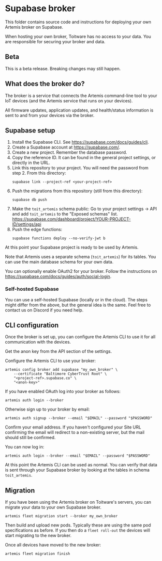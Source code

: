 # Supabase broker

This folder contains source code and instructions for deploying your own
Artemis broker on Supabase.

When hosting your own broker, Toitware has no access to your data. You are
responsible for securing your broker and data.

## Beta

This is a beta release. Breaking changes may still happen.

## What does the broker do?

The broker is a service that connects the Artemis command-line tool
to your IoT devices (and the Artemis service that runs on your devices).

All firmware updates, application updates, and health/status information
is sent to and from your devices via the broker.

## Supabase setup

1. Install the Supabase CLI. See https://supabase.com/docs/guides/cli.
2. Create a Supabase account at https://supabase.com/.
3. Create a new project. Remember the database password.
4. Copy the reference ID. It can be found in the general project settings,
   or directly in the URL.
5. Link this repository to your project. You will need the password from
    step 2. From this directory:
   ```
   supabase link --project-ref <your-project-ref>
   ```
6. Push the migrations from this repository (still from this directory):
    ```
    supabase db push
    ```
7. Make the `toit_artemis` schema public: Go to your project settings -> API
   and add `toit_artemis` to the "Exposed schemas" list.
   https://supabase.com/dashboard/project/YOUR-PROJECT-ID/settings/api
8. Push the edge functions:
    ```
    supabase functions deploy --no-verify-jwt b
    ```

At this point your Supabase project is ready to be used by Artemis.

Note that Artemis uses a separate schema (`toit_artemis`) for its tables. You
can use the main database schema for your own data.

You can optionally enable OAuth2 for your broker. Follow the instructions
on https://supabase.com/docs/guides/auth/social-login.

### Self-hosted Supabase

You can use a self-hosted Supabase (locally or in the cloud). The steps
might differ from the above, but the general idea is the same.
Feel free to contact us on Discord if you need help.

## CLI configuration

Once the broker is set up, you can configure the Artemis CLI to use it
for all communication with the devices.

Get the anon key from the API section of the settings.

Configure the Artemis CLI to use your broker:
```shell
artemis config broker add supabase "my_own_broker" \
    --certificate "Baltimore CyberTrust Root" \
    "<project-ref>.supabase.co" \
    "<anon-key>"
```

If you have enabled OAuth log into your broker as follows:
```shell
artemis auth login --broker
```

Otherwise sign up to your broker by email:
```shell
artemis auth signup --broker --email "$EMAIL" --password "$PASSWORD"
```
Confirm your email address. If you haven't configured your Site URL
confirming the email will redirect to a non-existing server, but
the mail should still be confirmed.

You can now log in:
```shell
artemis auth login --broker --email "$EMAIL" --password "$PASSWORD"
```

At this point the Artemis CLI can be used as normal. You can
verify that data is sent through your Supabase broker by looking at
the tables in schema `toit_artemis`.

## Migration

If you have been using the Artemis broker on Toitware's servers, you can
migrate your data to your own Supabase broker.

```
artemis fleet migration start --broker my_own_broker
```

Then build and upload new pods. Typically these are using the same
pod specifications as before. If you then do a `fleet roll-out` the
devices will start migrating to the new broker.

Once all devices have moved to the new broker:

```
artemis fleet migration finish
```

